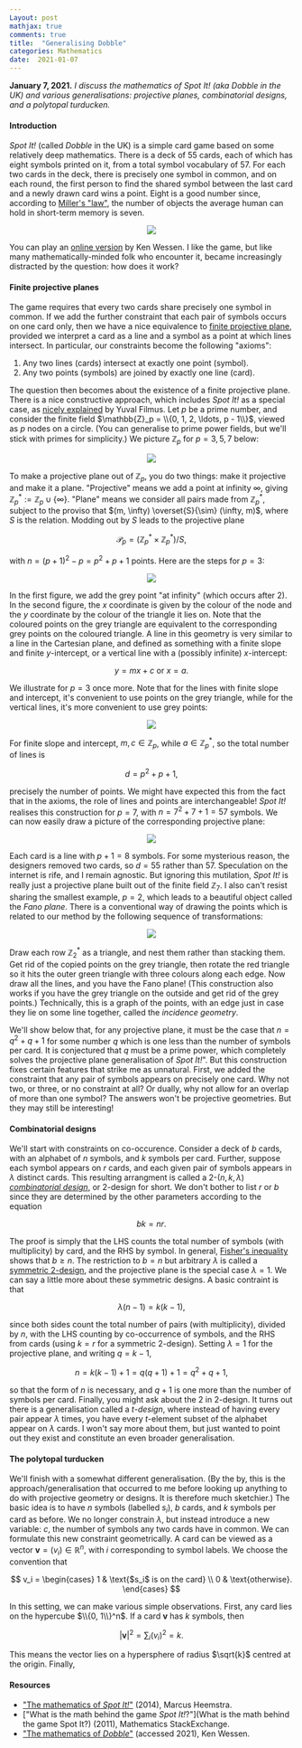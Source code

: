 ```yaml
---
Layout: post
mathjax: true
comments: true
title:  "Generalising Dobble"
categories: Mathematics
date:  2021-01-07
---
```


**January 7, 2021.** *I discuss the mathematics of Spot It! (aka
  Dobble in the UK) and various generalisations: projective planes,
  combinatorial designs, and a polytopal turducken.*

#### Introduction

*Spot It!* (called *Dobble* in the UK) is a simple card game
based on some relatively deep mathematics.
There is a deck of $55$ cards, each of which has eight symbols printed
on it, from a total symbol vocabulary of $57$.
For each two cards in the deck, there is precisely one symbol in
common, and on each round, the first person to find the shared symbol
between the last card and a newly drawn card wins a point.
Eight is a good number since, according to
[Miller's "law"](https://en.wikipedia.org/wiki/The_Magical_Number_Seven,_Plus_or_Minus_Two),
the number of objects the average human can hold in short-term memory
is seven.

<figure>
    <div style="text-align:center"><img src
    ="/images/posts/spotit1.jpg"/>
	</div>
	</figure>

You can play an
[online version](http://thewessens.net/ClassroomApps/Main/intersection.html)
by Ken Wessen.
I like the game, but like many mathematically-minded folk
who encounter it, became increasingly distracted by the question: how does it work?

#### Finite projective planes

The game requires that every two cards share precisely one symbol
in common.
If we add the further constraint that each pair of symbols occurs on
one card only, then we have a nice equivalence to
[finite projective plane](https://en.wikipedia.org/wiki/Projective_plane),
provided we interpret a card as a line and a symbol as a point at
which lines intersect. In particular, our constraints become the
following "axioms":

1. Any two lines (cards) intersect at exactly one point (symbol).
2. Any two points (symbols) are joined by exactly one line (card).

The question then becomes about the existence of a finite projective
plane.
There is a nice constructive approach, which includes
*Spot It!* as a special case, as
[nicely explained](https://math.stackexchange.com/questions/36798/what-is-the-math-behind-the-game-spot-it)
by Yuval Filmus.
Let $p$ be a prime number, and consider the finite field $\mathbb{Z}_p
= \\{0, 1, 2, \ldots, p - 1\\}$, viewed as $p$ nodes on a circle.
(You can generalise to prime power fields, but we'll stick with primes
for simplicity.)
We picture $\mathbb{Z}_p$ for $p = 3, 5, 7$ below:

<figure>
    <div style="text-align:center"><img src
    ="/images/posts/spotit2.png"/>
	</div>
	</figure>

To make a projective plane out of $\mathbb{Z}_p$, you do two things:
make it projective and make it a plane.
"Projective" means we add a point at infinity $\infty$,
giving $\mathbb{Z}_p^* := \mathbb{Z}_p \cup \{\infty\}$.
"Plane" means we consider all pairs made from $\mathbb{Z}_p^*$,
subject to the proviso that $(m, \infty) \overset{S}{\sim} (\infty,
m)$, where $S$ is the relation.
Modding out by $S$ leads to the projective plane

$$
\mathcal{P}_p = (\mathbb{Z}_p^* \times \mathbb{Z}_p^*)/S,
$$

with $n = (p+ 1)^2 - p = p^2 + p + 1$ points.
Here are the steps for $p = 3$:

<figure>
    <div style="text-align:center"><img src
    ="/images/posts/spotit3.png"/>
	</div>
	</figure>

In the first figure, we add the grey point "at infinity" (which occurs
after $2$).
In the second figure, the $x$ coordinate is given by the
colour of the node and the $y$ coordinate by the colour of the
triangle it lies on.
Note that the coloured points on the grey triangle are equivalent to
the corresponding grey points on the coloured triangle.
A line in this geometry is very similar to a line in the Cartesian
plane, and defined as something with a finite slope and finite
$y$-intercept, or a vertical line with a (possibly infinite)
$x$-intercept:

$$
y = mx + c \text{ or } x = a.
$$

We illustrate for $p = 3$ once more.
Note that for the lines with finite slope and intercept, it's
convenient to use points on the grey triangle, while for the vertical
lines, it's more convenient to use grey points:

<figure>
    <div style="text-align:center"><img src
    ="/images/posts/spotit4.png"/>
	</div>
	</figure>
	
For finite slope and intercept, $m, c \in \mathbb{Z}_p$, while $a
\in \mathbb{Z}_p^*$, so the total number of lines is

$$
d = p^2 + p + 1,
$$

precisely the number of points. We might have expected this from the
fact that in the axioms, the role of lines and points are
interchangeable!
*Spot It!* realises this construction for $p = 7$, with $n = 7^2 + 7 +
1 = 57$ symbols. We can now easily draw a picture of the corresponding
projective plane:

<figure>
    <div style="text-align:center"><img src
    ="/images/posts/spotit5.png"/>
	</div>
	</figure>

Each card is a line with $p + 1 = 8$ symbols.
For some mysterious reason, the designers removed two cards, so $d =
55$ rather than $57$.
Speculation on the internet is rife, and I remain agnostic.
But ignoring this mutilation, *Spot It!* is really just a projective
plane built out of the finite field $\mathbb{Z}_7$.
I also can't resist sharing the smallest example, $p = 2$, which leads
to a beautiful object called the *Fano plane*.
There is a conventional way of drawing the points which is related to
our method by the following sequence of transformations:

<figure>
    <div style="text-align:center"><img src
    ="/images/posts/spotit6.png"/>
	</div>
	</figure>

Draw each row $\mathbb{Z}_2^*$ as a triangle, and nest
them rather than stacking them.
Get rid of the copied points on the grey triangle, then rotate the red
triangle so it hits the outer green triangle with three colours along
each edge.
Now draw all the lines, and you have the Fano plane!
(This construction also works if you have the grey triangle on the
outside and get rid of the grey points.)
Technically, this is a graph of the points, with an edge just in case
they lie on some line together, called the *incidence geometry*.

We'll show below that, for any projective plane,
it must be the case that $n = q^2 + q + 1$ for some number $q$ which
is one less than the number of symbols per card.
It is conjectured that $q$ must be a prime power, which completely
solves the projective plane generalisation of *Spot It!*".
But this construction fixes certain features that strike me as
unnatural.
First, we added the constraint that any pair of symbols appears on
precisely one card.
Why not two, or three, or no constraint at all?
Or dually, why not allow for an overlap of more than one symbol?
The answers won't be projective geometries.
But they may still be interesting!

#### Combinatorial designs

We'll start with constraints on co-occurence.
Consider a deck of $b$ cards, with an alphabet of $n$ symbols, and $k$
symbols per card.
Further, suppose each symbol appears on $r$ cards, and each given pair
of symbols appears in $\lambda$ distinct cards.
This resulting arrangment is called a $2$-$(n, k, \lambda)$
[*combinatorial design*](https://en.wikipedia.org/wiki/Combinatorial_design),
or $2$-design for short.
We don't bother to list $r$ or $b$ since they are determined by the
other parameters according to the equation

$$
bk = nr.
$$

The proof is simply that the LHS counts the total number of symbols
(with multiplicity) by card, and the RHS by symbol.
In general, [Fisher's inequality](https://en.wikipedia.org/wiki/Fisher%27s_inequality)
shows that $b \geq n$.
The restriction to $b = n$ but arbitrary $\lambda$ is called a
[symmetric 2-design](https://en.wikipedia.org/wiki/Block_design#Symmetric_2-designs_(SBIBDs)),
and the projective plane is the special case $\lambda = 1$.
We can say a little more about these symmetric designs.
A basic contraint is that

$$
\lambda (n - 1) = k(k - 1),
$$

since both sides count the total number of pairs (with multiplicity),
divided by $n$, with the LHS counting by co-occurrence of symbols, and
the RHS from cards (using $k = r$ for a symmetric 2-design).
Setting $\lambda = 1$ for the projective plane, and writing $q = k -
1$,

$$
n = k(k - 1) + 1 = q(q+1) + 1 = q^2 + q + 1,
$$

so that the form of $n$ is necessary, and $q + 1$ is one more than the number
of symbols per card.
Finally, you might ask about the $2$ in $2$-design.
It turns out there is a generalisation called a $t$-*design*, where
instead of having every pair appear $\lambda$ times, you have every
$t$-element subset of the alphabet appear on $\lambda$ cards.
I won't say more about them, but just wanted to point out they exist and
constitute an even broader generalisation.

<!-- A more delicate constraint comes from the
[Bruck–Ryser–Chowla theorem](https://en.wikipedia.org/wiki/Bruck%E2%80%93Ryser%E2%80%93Chowla_theorem). -->

#### The polytopal turducken

We'll finish with a somewhat different generalisation.
(By the by, this is the approach/generalisation that occurred to me
before looking up anything to do with projective geometry or designs.
It is therefore much sketchier.)
The basic idea is to have $n$ symbols (labelled $s_i$), $b$ cards, and $k$ symbols per
card as before. We no longer constrain $\lambda$, but instead
introduce a new variable: $c$, the number of symbols any two cards
have in common.
We can formulate this new constraint geometrically.
A card can be viewed as a vector $\mathbf{v} = (v_i) \in
\mathbb{R}^n$, with $i$ corresponding to symbol labels.
We choose the convention that

$$
v_i = \begin{cases}
1 & \text{$s_i$ is on the card} \\
0 & \text{otherwise}.
\end{cases}
$$

In this setting, we can make various simple observations.
First, any card lies on the hypercube $\\{0, 1\\}^n$.
If a card $\mathbf{v}$ has $k$ symbols, then

$$
|\mathbf{v}|^2 = \sum_i (v_i)^2 = k.
$$

This means the vector lies on a hypersphere of radius $\sqrt{k}$
centred at the origin.
Finally, 

#### Resources

- ["The mathematics of *Spot It!*"](https://openprairie.sdstate.edu/cgi/viewcontent.cgi?article=1016&context=jur)
(2014), Marcus Heemstra.
- ["What is the math behind the game *Spot It!*?"](What is the math
  behind the game Spot It?) (2011), Mathematics StackExchange.
- ["The mathematics of *Dobble*"](http://thewessens.net/ClassroomApps/Main/finitegeometry.html)
  (accessed 2021), Ken Wessen.

<!-- http://www.math.uchicago.edu/~may/VIGRE/VIGRE2011/REUPapers/Markov.pdf -->

<!-- It turns out to involve a wonderful overlap of
[pure](https://en.wikipedia.org/wiki/Incidence_geometry) and
[applied](https://en.wikipedia.org/wiki/Combinatorial_design)
mathematics, and there are many resources (see below) for learning
more. -->

<!-- https://pdf.sciencedirectassets.com/271586/1-s2.0-S0024379500X03801/1-s2.0-0024379595005412/main.pdf?X-Amz-Security-Token=IQoJb3JpZ2luX2VjEID%2F%2F%2F%2F%2F%2F%2F%2F%2F%2FwEaCXVzLWVhc3QtMSJHMEUCIQDCsCZFL1RIWDwXIr0AxI4NCD64GFmKIP%2F9dNvxJvO0cgIgXLj%2FVxK%2FglsxK72%2B80YPJKY4Q%2FyJAMtqJeyy5f67p%2BYqtAMISRADGgwwNTkwMDM1NDY4NjUiDKZXqMoRRsmInCbvayqRA36TlUSdCuQvew0WddLkEB9u8oeBbksZv38RSvlobs%2FtlOB2wiwhl3cSteVqAX2vFjGtCPBm2va7jSpYZf4lf5k2XVnAR7K%2BigdZRGHxzMW8Ol6MFGuWtKmbWZQIOZrqRQOT4z%2B4op8liXdTfX91PJgOeAHFasNa8Mb5Csi0gFvppW2lGH%2BT2epj4%2FklD5FMpm6X0ORb23nmdiNvKh6JB8USI1PaTJiSu6ayo3kZV%2FeOVFayxz65urkf35pOAEs%2FmXNSkQ9A2svDA79zxP%2Bo5lJiA36jwsxrfwBIEnXUhfqQ4VboqiuqLZhdigJ046yPwDfL1WnuWkWbqvIXusNMhhzHBIGkL4oaSgD24xKSdJ3hon35HvweCgrcn%2FQs3TLVe3Y%2Fsfo4tNiJtgPLe39XkCdRIjtjcWPbaZ7OF0JK2DyyfQ80LEEBZZ43BEq%2FMJ6kY0il5NowQbo7J42yrTEAUvOi0ZeCUHLi%2B%2F1ol868zsGsHgQVVYrOmGkn9YSjyX9ZLVBxqzxHncWrJLdxZgP3mJ9gMPPV3P8FOusBdzPNBunkwIOcrmyQBbn69McYEJ2kp6Ma5mILsUb92CNyS73w1EshKZBIyCcFqaIG7uA0GFUuSwmzduhtpwvK660lClDbCpIjdWrtPoXnn3YTAL8tAAxEXnqGXbgScaQYD5yf0m6t3qtitlsoEBuuIteuu89dnJ11jh4xExf%2F4fohtfNuJNbvKagNy0zAMWfULceUwGAhcCqiQWhhHRMsyl0KJfvC9Wy85SINd75bhJVl90MqxDzrGjj4mrl9jSowyBILE3yuiqk%2B36U0PVp9ggheMXJNDhhxhyJjbSJ0dE%2B%2BPmglaadaVrJXDg%3D%3D&X-Amz-Algorithm=AWS4-HMAC-SHA256&X-Amz-Date=20210107T154329Z&X-Amz-SignedHeaders=host&X-Amz-Expires=300&X-Amz-Credential=ASIAQ3PHCVTYVD553ENZ%2F20210107%2Fus-east-1%2Fs3%2Faws4_request&X-Amz-Signature=8c72206e548bf3a7bcec46225c55b9d0ce9787b4125af8c469d6af080fbe1ad6&hash=ee4495fbf323769a50ac27b637d461bd4b2e62c8e116b8b8bdbf12347a95097b&host=68042c943591013ac2b2430a89b270f6af2c76d8dfd086a07176afe7c76c2c61&pii=0024379595005412&tid=spdf-bc20f7c8-3bc7-4444-84d5-0749022f920a&sid=843398ad85237746f73b2f56238ef7c30b60gxrqa&type=client -->
